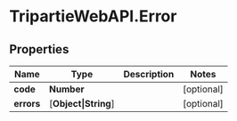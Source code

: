 # TripartieWebAPI.Error

## Properties

Name | Type | Description | Notes
------------ | ------------- | ------------- | -------------
**code** | **Number** |  | [optional] 
**errors** | [**Object\|String**] |  | [optional] 


